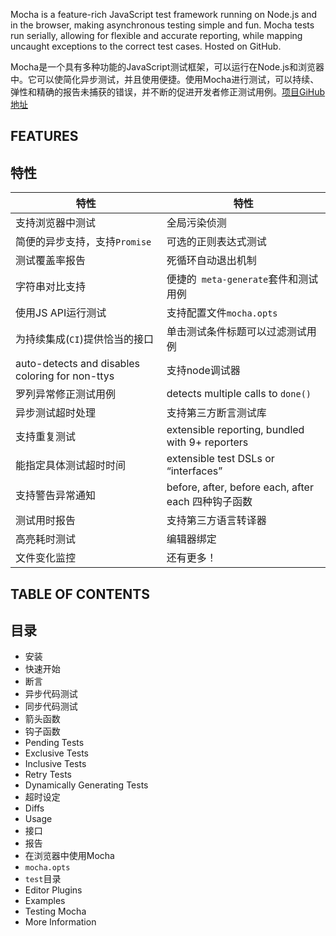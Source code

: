 Mocha is a feature-rich JavaScript test framework running on Node.js and in the browser, making asynchronous testing simple and fun. Mocha tests run serially, allowing for flexible and accurate reporting, while mapping uncaught exceptions to the correct test cases. Hosted on GitHub.

Mocha是一个具有多种功能的JavaScript测试框架，可以运行在Node.js和浏览器中。它可以使简化异步测试，并且使用便捷。使用Mocha进行测试，可以持续、弹性和精确的报告未捕获的错误，并不断的促进开发者修正测试用例。[项目GiHub地址](https://github.com/mochajs/mocha)

## FEATURES
## 特性
|特性|特性|
|--|--|
|支持浏览器中测试|全局污染侦测|
|简便的异步支持，支持`Promise`|可选的正则表达式测试|
|测试覆盖率报告|死循环自动退出机制|
|字符串对比支持|便捷的` meta-generate`套件和测试用例|
|使用JS API运行测试|支持配置文件`mocha.opts`|
|为持续集成(`CI`)提供恰当的接口|单击测试条件标题可以过滤测试用例|
|auto-detects and disables coloring for non-ttys|支持node调试器|
|罗列异常修正测试用例|detects multiple calls to `done()`|
|异步测试超时处理|支持第三方断言测试库|
|支持重复测试|extensible reporting, bundled with 9+ reporters|
|能指定具体测试超时时间|extensible test DSLs or “interfaces”|
|支持警告异常通知|before, after, before each, after each 四种钩子函数|
|测试用时报告|支持第三方语言转译器|
|高亮耗时测试|编辑器绑定|
|文件变化监控|还有更多！|

## TABLE OF CONTENTS
## 目录

- 安装
- 快速开始
- 断言
- 异步代码测试
- 同步代码测试
- 箭头函数
- 钩子函数
- Pending Tests
- Exclusive Tests
- Inclusive Tests
- Retry Tests
- Dynamically Generating Tests
- 超时设定
- Diffs
- Usage
- 接口
- 报告
- 在浏览器中使用Mocha
- `mocha.opts`
- `test`目录
- Editor Plugins
- Examples
- Testing Mocha
- More Information